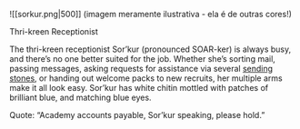 ![[sorkur.png|500]]
(imagem meramente ilustrativa - ela é de outras cores!)

Thri-kreen Receptionist

The thri-kreen receptionist Sor’kur (pronounced SOAR-ker) is always busy, and there’s no one better suited for the job. Whether she’s sorting mail, passing messages, asking requests for assistance via several [sending stones](https://www.dndbeyond.com/magic-items/5402-sending-stones), or handing out welcome packs to new recruits, her multiple arms make it all look easy. Sor’kur has white chitin mottled with patches of brilliant blue, and matching blue eyes.

Quote: “Academy accounts payable, Sor’kur speaking, please hold.”